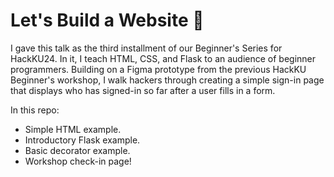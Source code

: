 # Let's Build a Website 💃

I gave this talk as the third installment of our Beginner's 
Series for HackKU24. In it, I teach HTML, CSS, and Flask to 
an audience of beginner programmers. Building 
on a Figma prototype from the previous HackKU Beginner's workshop, 
I walk hackers through creating a simple sign-in 
page that displays who has signed-in so far after a user fills in a form.

In this repo:
* Simple HTML example.
* Introductory Flask example.
* Basic decorator example.
* Workshop check-in page!

